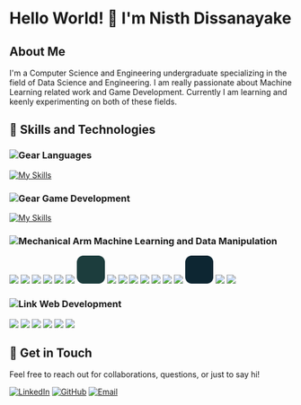 # Hello World! 👋 I'm Nisth Dissanayake

## About Me
I'm a Computer Science and Engineering undergraduate specializing in the field of Data Science and Engineering. I am really passionate about Machine Learning related work and Game Development. Currently I am learning and keenly experimenting on both of these fields. 

## 🚀 Skills and Technologies

### <img src="https://raw.githubusercontent.com/Tarikul-Islam-Anik/Animated-Fluent-Emojis/master/Emojis/Objects/Gear.png" alt="Gear" width="25" height="25" /> Languages
[![My Skills](https://skillicons.dev/icons?i=python,c,cpp,java,js,ts,css,cs)](https://skillicons.dev)

### <img src="https://raw.githubusercontent.com/Tarikul-Islam-Anik/Animated-Fluent-Emojis/master/Emojis/Objects/Gear.png" alt="Gear" width="25" height="25" /> Game Development
[![My Skills](https://skillicons.dev/icons?i=unity)](https://skillicons.dev)

### <img src="https://raw.githubusercontent.com/Tarikul-Islam-Anik/Animated-Fluent-Emojis/master/Emojis/Hand%20gestures/Mechanical%20Arm.png" alt="Mechanical Arm" width="25" height="25" /> Machine Learning and Data Manipulation
<div>
    <img src="https://github.com/onemarc/tech-icons/blob/main/icons/pandas.svg" width="50">
    <img src="https://github.com/tandpfun/skill-icons/blob/main/icons/SciKitLearn-Light.svg" width="50">
    <img src="https://avatars.githubusercontent.com/u/34455048?s=200&v=4" width="50">
    <img src="https://github.com/onemarc/tech-icons/blob/main/icons/tensorflow.svg" width="50">
    <img src="https://github.com/onemarc/tech-icons/blob/main/icons/numpy.svg" width="50">
    <img src="https://github.com/onemarc/tech-icons/blob/main/icons/chroma-dark.svg" width="50">
    <img src="https://github.com/onemarc/tech-icons/blob/main/icons/langchain.svg" width="50">
    <img src="https://avatars.githubusercontent.com/u/134601687?s=200&v=4" width="50">
    <img src="https://raw.githubusercontent.com/HanaokaYuzu/Gemini-API/master/assets/banner.png" width="50">
    <img src="https://github.com/onemarc/tech-icons/blob/main/icons/openai-dark.svg" width="50">
    <img src="https://www.iconsdb.com/icons/preview/soylent-red/wolfram-alpha-xxl.png" width="50">
    <img src="https://github.com/onemarc/tech-icons/blob/main/icons/opencv-dark.svg" width="50">
    <img src="https://i.imgur.com/BdWJk0i.png" width="50">
    <img src="https://github.com/onemarc/tech-icons/blob/main/icons/jupyter.svg" width="50">
    <img src="https://github.com/onemarc/tech-icons/blob/main/icons/kaggle.svg" width="50">
    <img src="https://avatars.githubusercontent.com/u/53104118?s=200&v=4" width="50">
    <img src="https://github.com/valohai/ml-logos/blob/master/matplotlib.svg" width="70">
</div>

### <img src="https://raw.githubusercontent.com/Tarikul-Islam-Anik/Animated-Fluent-Emojis/master/Emojis/Objects/Link.png" alt="Link" width="25" height="25" /> Web Development
<div>
    <img src="https://github.com/onemarc/tech-icons/blob/main/icons/node.svg" width="50">
    <img src="https://github.com/onemarc/tech-icons/blob/main/icons/react-dark.svg" width="50">
    <img src="https://github.com/onemarc/tech-icons/blob/main/icons/postman.svg" width="50">
    <img src="https://github.com/onemarc/tech-icons/blob/main/icons/mysql.svg" width="50">
    <img src="https://github.com/onemarc/tech-icons/blob/main/icons/git.svg" width="50">
    <img src="https://github.com/onemarc/tech-icons/blob/main/icons/github-dark.svg" width="50">
</div>

## 💬 Get in Touch

Feel free to reach out for collaborations, questions, or just to say hi!

[![LinkedIn](https://img.shields.io/badge/LinkedIn-blue?style=for-the-badge&logo=linkedin)](https://www.linkedin.com/in/nisith-dissanayake-550b86268/)
[![GitHub](https://img.shields.io/badge/GitHub-black?style=for-the-badge&logo=github)](https://github.com/NisithDivantha)
[![Email](https://img.shields.io/badge/Email-red?style=for-the-badge&logo=gmail)](mailto:nisith.21@cse.mrt.ac.lk)

